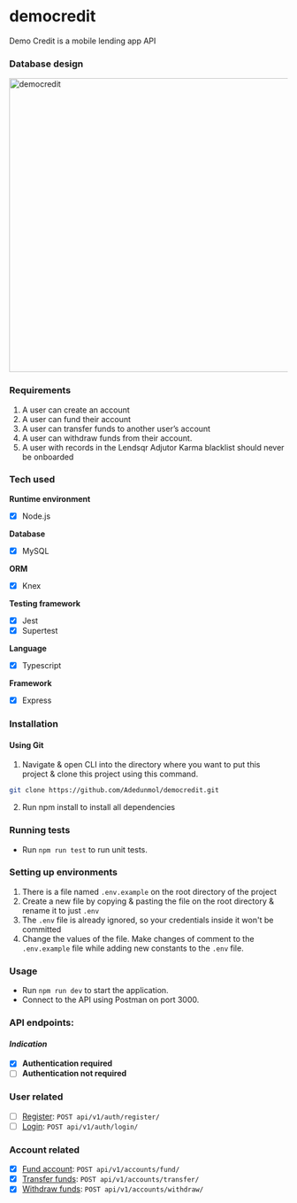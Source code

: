 # democredit
Demo Credit is a mobile lending app API

### Database design
<img width="531" alt="democredit" src="https://github.com/Adedunmol/democredit/assets/82591608/cdd39fec-3ee9-460d-a25e-b743dd40bdb5">

### Requirements
1. A user can create an account
2. A user can fund their account
3. A user can transfer funds to another user’s account
4. A user can withdraw funds from their account.
5. A user with records in the Lendsqr Adjutor Karma blacklist should never be onboarded

### Tech used
**Runtime environment**
- [x] Node.js

**Database**
- [x] MySQL

**ORM**
- [x] Knex

**Testing framework**
- [x] Jest
- [x] Supertest

**Language**
- [x] Typescript
  
**Framework**
- [x] Express

### Installation
#### Using Git
1. Navigate & open CLI into the directory where you want to put this project & clone this project using this command.
   
```bash
git clone https://github.com/Adedunmol/democredit.git
```
2. Run npm install to install all dependencies

### Running tests
* Run `npm run test` to run unit tests.

### Setting up environments
1. There is a file named `.env.example` on the root directory of the project
2. Create a new file by copying & pasting the file on the root directory & rename it to just `.env`
3. The `.env` file is already ignored, so your credentials inside it won't be committed
4. Change the values of the file. Make changes of comment to the `.env.example` file while adding new constants to the `.env` file.

### Usage
* Run `npm run dev` to start the application.
* Connect to the API using Postman on port 3000.

### API endpoints:

#### *Indication*
- [x] **Authentication required**
- [ ] **Authentication not required**

### User related
- [ ] [Register](): `POST api/v1/auth/register/`
- [ ] [Login](): `POST api/v1/auth/login/`

### Account related
- [x] [Fund account](): `POST api/v1/accounts/fund/`
- [x] [Transfer funds](): `POST api/v1/accounts/transfer/`
- [x] [Withdraw funds](): `POST api/v1/accounts/withdraw/`
